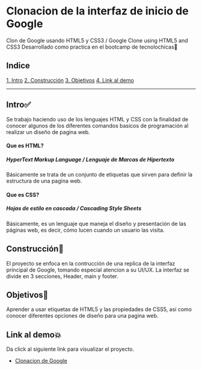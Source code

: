 # Clonacion de la interfaz de inicio de Google 
Clon de Google usando HTML5 y CSS3 / Google Clone using HTML5 and CSS3 
Desarrollado como practica en el bootcamp de tecnolochicas💜

## Indice
[1. Intro](INTRO)
[2. Construcción]()
[3. Objetivos]()
[4. Link al demo]()

***
## Intro✅
Se trabajo haciendo uso de los lenguajes HTML y CSS con la finalidad de conocer algunos de los diferentes comandos basicos de programación al realizar un diseño de pagina web.

#### Que es HTML?
##### HyperText Markup Language / Lenguaje de Marcas de Hipertexto

Básicamente se trata de un conjunto de etiquetas que sirven para definir la estructura de una pagina web.

#### Que es CSS?
##### Hojas de estilo en cascada / Cascading Style Sheets
Básicamente, es un lenguaje que maneja el diseño y presentación de las páginas web, es decir, cómo lucen cuando un usuario las visita.

## Construcción🚧
El proyecto se enfoca en la contrucción de una replica de la interfaz principal de Google, tomando especial atencion a su UI/UX. La interfaz se divide en 3 secciones, Header, main y footer.

## Objetivos🥇
Aprender a usar etiquetas de HTML5 y las propiedades de CSS5, así como conocer diferentes opciones de diseño para una pagina web.

## Link al demo💥
Da click al siguiente link para visualizar el proyecto.
* [Clonacion de Google](https://dayanemtz.github.io/)
